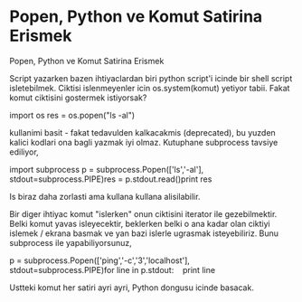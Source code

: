 # Popen, Python ve Komut Satirina Erismek


Popen, Python ve Komut Satirina Erismek




Script yazarken bazen ihtiyaclardan biri  python script'i icinde bir shell script isletebilmek. Ciktisi islenmeyenler icin os.system(komut) yetiyor tabii. Fakat komut ciktisini gostermek istiyorsak?

import os
res = os.popen("ls -al")

kullanimi basit - fakat tedavulden kalkacakmis (deprecated), bu yuzden kalici kodlari ona bagli yazmak iyi olmaz. Kutuphane subprocess tavsiye ediliyor,

import subprocess 
p = subprocess.Popen(['ls','-al'], stdout=subprocess.PIPE)res = p.stdout.read()print res

Is biraz daha zorlasti ama kullana kullana alisilabilir. 

Bir diger ihtiyac komut "islerken" onun ciktisini iterator ile gezebilmektir. Belki komut yavas isleyecektir, beklerken belki o ana kadar olan ciktiyi islemek / ekrana basmak ve yan bazi islerle ugrasmak isteyebiliriz. Bunu subprocess ile yapabiliyorsunuz,

p = subprocess.Popen(['ping','-c','3','localhost'], stdout=subprocess.PIPE)for line in p.stdout:    print line

Ustteki komut  her satiri ayri ayri, Python dongusu icinde basacak. 





